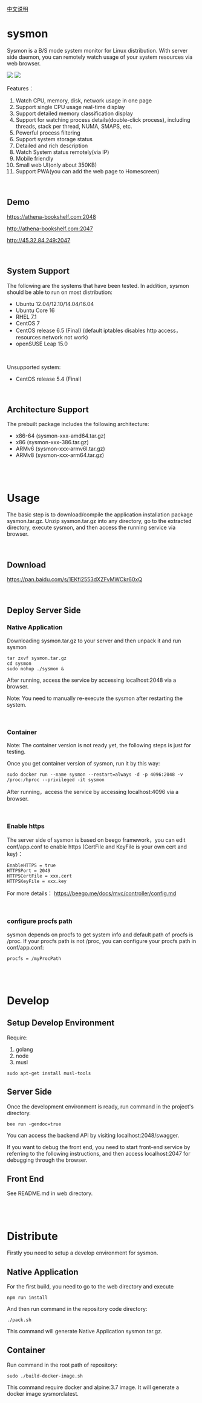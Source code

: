 
<a href="https://github.com/Lt0/sysmon/blob/master/doc/README-zh.md">中文说明</a>


# sysmon
Sysmon is a B/S mode system monitor for Linux distribution. With server side daemon, you can remotely watch usage of your system resources via web browser.

<img src="https://raw.githubusercontent.com/Lt0/sysmon/master/doc/img/sysmon-resources.png" />

<img src="https://raw.githubusercontent.com/Lt0/sysmon/master/doc/img/sysmon-mobile.png" />

Features：
1. Watch CPU, memory, disk, network usage in one page
2. Support single CPU usage real-time display
3. Support detailed memory classification display
4. Support for watching process details(double-click process), including threads, stack per thread, NUMA, SMAPS, etc.
5. Powerful process filtering
6. Support system storage status
7. Detailed and rich description
8. Watch System status remotely(via IP)
9. Mobile friendly
10. Small web UI(only about 350KB)
11. Support PWA(you can add the web page to Homescreen)

<br>

## Demo
https://athena-bookshelf.com:2048

http://athena-bookshelf.com:2047

http://45.32.84.249:2047


<br>

## System Support
The following are the systems that have been tested. In addition, sysmon should be able to run on most distribution:

- Ubuntu 12.04/12.10/14.04/16.04
- Ubuntu Core 16
- RHEL 7.1
- CentOS 7
- CentOS release 6.5 (Final) (default iptables disables http access，resources network not work)
- openSUSE Leap 15.0

<br>

Unsupported system:

- CentOS release 5.4 (Final)

<br>

## Architecture Support
The prebuilt package includes the following architecture:

- x86-64 (sysmon-xxx-amd64.tar.gz)
- x86 (sysmon-xxx-386.tar.gz)
- ARMv6 (sysmon-xxx-armv6l.tar.gz)
- ARMv8 (sysmon-xxx-arm64.tar.gz)


<br>
<br>

# Usage
The basic step is to download/compile the application installation package sysmon.tar.gz. Unzip sysmon.tar.gz into any directory, go to the extracted directory, execute sysmon, and then access the running service via browser.

<br>

## Download
https://pan.baidu.com/s/1EKfi2553dXZFvMWCkr60xQ

<br>

## Deploy Server Side
### Native Application
Downloading sysmon.tar.gz to your server and then unpack it and run sysmon
```
tar zxvf sysmon.tar.gz
cd sysmon
sudo nohup ./sysmon &
```
After running, access the service by accessing localhost:2048 via a browser.

Note:
You need to manually re-execute the sysmon after restarting the system.

<br>

### Container
Note: The container version is not ready yet, the following steps is just for testing.

Once you get container version of sysmon, run it by this way:
```
sudo docker run --name sysmon --restart=always -d -p 4096:2048 -v /proc:/hproc --privileged -it sysmon
```
After running，access the service by accessing localhost:4096 via a browser.


<br>

### Enable https
The server side of sysmon is based on beego framework，you can edit conf/app.conf to enable https (CertFile and KeyFile is your own cert and key)：
```
EnableHTTPS = true
HTTPSPort = 2049
HTTPSCertFile = xxx.cert
HTTPSKeyFile = xxx.key
```

For more details：
https://beego.me/docs/mvc/controller/config.md


<br>

### configure procfs path
sysmon depends on procfs to get system info and default path of procfs is /proc. If your procfs path is not /proc, you can configure your procfs path in conf/app.conf:
```
procfs = /myProcPath
```


<br>
<br>

# Develop
## Setup Develop Environment
Require:
1. golang
2. node
3. musl
```
sudo apt-get install musl-tools
```

## Server Side
Once the development environment is ready, run command in the project's directory.
```
bee run -gendoc=true
```
You can access the backend API by visiting localhost:2048/swagger.

If you want to debug the front end, you need to start front-end service by referring to the following instructions, and then access localhost:2047 for debugging through the browser.

## Front End
See README.md in web directory.


<br>
<br>

# Distribute
Firstly you need to setup a develop environment for sysmon.

## Native Application
For the first build, you need to go to the web directory and execute
```
npm run install
```

And then run command in the repository code directory:
```
./pack.sh
```
This command will generate Native Application sysmon.tar.gz.

## Container
Run command in the root path of repository: 
```
sudo ./build-docker-image.sh
```
This command require docker and alpine:3.7 image. It will generate a docker image sysmon:latest.


